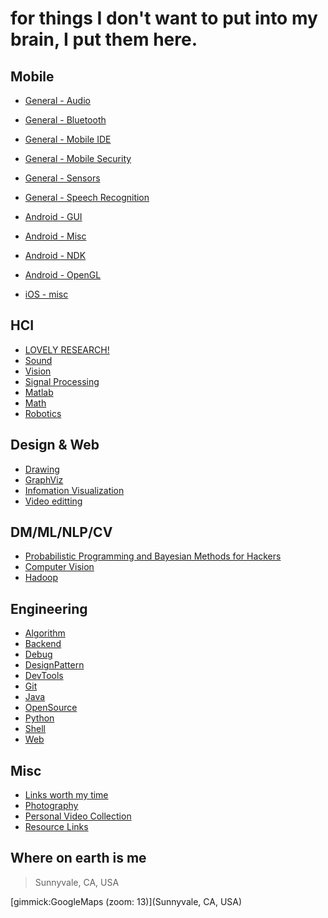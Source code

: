 for things I don't want to put into my brain, I put them here.
==========


Mobile
------
- [General - Audio](mobile_audio.md)
- [General - Bluetooth](mobile_bluetooth.md)
- [General - Mobile IDE](mobile_ide.md)
- [General - Mobile Security](mobile_security.md)
- [General - Sensors](mobile_sensors.md)
- [General - Speech Recognition](mobile_speech.md)

- [Android - GUI](mobile_android_gui.md)
- [Android - Misc](mobile_android_misc.md)
- [Android - NDK](mobile_android_ndk.md)
- [Android - OpenGL](mobile_android_opengl.md)

- [iOS - misc](mobile_ios_misc.md)


HCI
------
- [LOVELY RESEARCH!](hci_randompapers.md)
- [Sound](hci_sound.md)
- [Vision](hci_vision.md)
- [Signal Processing](eng_signalprocessing.md)
- [Matlab](eng_matlab.md)
- [Math](eng_math.md)
- [Robotics](eng_robotic.md)


Design & Web
------
- [Drawing](design_drawing.md)
- [GraphViz](design_graphviz.md)
- [Infomation Visualization](design_infovis.md)
- [Video editting](design_videoediting.md)

DM/ML/NLP/CV
------
- [Probabilistic Programming and Bayesian Methods for Hackers](ml_hacker_bayesian.md)
- [Computer Vision](cv_vision.md)
- [Hadoop](eng_hadoop.md)


Engineering
------
- [Algorithm](eng_algorithm.md)
- [Backend](eng_backend.md)
- [Debug](eng_debug.md)
- [DesignPattern](eng_designpattern.md)
- [DevTools](eng_devtools.md)
- [Git](eng_git.md)
- [Java](eng_java.md)
- [OpenSource](eng_opensource.md)
- [Python](eng_python.md)
- [Shell](eng_shell.md)
- [Web](eng_web.md)

Misc
------
- [Links worth my time](misc_linksworthmytime.md)
- [Photography](misc_photography.md)
- [Personal Video Collection](misc_videos.md)
- [Resource Links](misc_res_links.md)

Where on earth is me
--------

> Sunnyvale, CA, USA

[gimmick:GoogleMaps (zoom: 13)](Sunnyvale, CA, USA)



